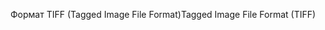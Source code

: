 <span data-ttu-id="338bc-101">Формат TIFF (Tagged Image File Format)</span><span class="sxs-lookup"><span data-stu-id="338bc-101">Tagged Image File Format (TIFF)</span></span>